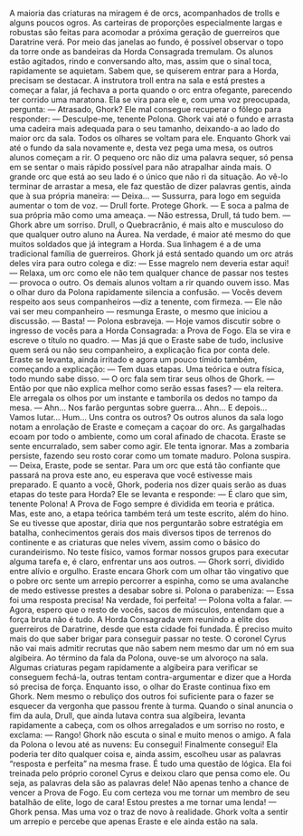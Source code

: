 A maioria das criaturas na miragem é de orcs, acompanhados de trolls e alguns poucos ogros. As carteiras de proporções especialmente largas e robustas são feitas para acomodar a próxima geração de guerreiros que Daratrine verá. Por meio das janelas ao fundo, é possível observar o topo da torre onde as bandeiras da Horda Consagrada tremulam.
Os alunos estão agitados, rindo e conversando alto, mas, assim que o sinal toca, rapidamente se aquietam. Sabem que, se quiserem entrar para a Horda, precisam se destacar.
A instrutora troll entra na sala e está prestes a começar a falar, já fechava a porta quando o orc entra ofegante, parecendo ter corrido uma maratona. Ela se vira para ele e, com uma voz preocupada, pergunta:
— Atrasado, Ghork?
Ele mal consegue recuperar o fôlego para responder:
— Desculpe-me, tenente Polona.
Ghork vai até o fundo e arrasta uma cadeira mais adequada para o seu tamanho, deixando-a ao lado do maior orc da sala. Todos os olhares se voltam para ele.
Enquanto Ghork vai até o fundo da sala novamente e, desta vez pega uma mesa, os outros alunos começam a rir. O pequeno orc não diz uma palavra sequer, só pensa em se sentar o mais rápido possível para não atrapalhar ainda mais. O grande orc que está ao seu lado é o único que não ri da situação. Ao vê-lo terminar de arrastar a mesa, ele faz questão de dizer palavras gentis, ainda que à sua própria maneira:
— Deixa… — Sussurra, para logo em seguida aumentar o tom de voz. — Drull forte. Protege Ghork. — E soca a palma de sua própria mão como uma ameaça.
— Não estressa, Drull, tá tudo bem. — Ghork abre um sorriso.
Drull, o Quebracrânio, é mais alto e musculoso do que qualquer outro aluno na Áurea. Na verdade, é maior até mesmo do que muitos soldados que já integram a Horda. Sua linhagem é a de uma tradicional família de guerreiros.
Ghork já está sentado quando um orc atrás deles vira para outro colega e diz:
— Esse magrelo nem deveria estar aqui!
— Relaxa, um orc como ele não tem qualquer chance de passar nos testes — provoca o outro.
Os demais alunos voltam a rir quando ouvem isso. Mas o olhar duro da Polona rapidamente silencia a confusão.
— Vocês devem respeito aos seus companheiros —diz a tenente, com firmeza.
— Ele não vai ser meu companheiro — resmunga Eraste, o mesmo que iniciou a discussão.
— Basta! — Polona esbraveja. — Hoje vamos discutir sobre o ingresso de vocês para a Horda Consagrada: a Prova de Fogo.
Ela se vira e escreve o título no quadro.
— Mas já que o Eraste sabe de tudo, inclusive quem será ou não seu companheiro, a explicação fica por conta dele.
Eraste se levanta, ainda irritado e agora um pouco tímido também, começando a explicação:
— Tem duas etapas. Uma teórica e outra física, todo mundo sabe disso.  — O orc fala sem tirar seus olhos de Ghork.
— Então por que não explica melhor como serão essas fases? — ela reitera.
Ele arregala os olhos por um instante e tamborila os dedos no tampo da mesa.
— Ahn... Nos farão perguntas sobre guerra... Ahn... E depois... Vamos lutar... Hum... Uns contra os outros?
Os outros alunos da sala logo notam a enrolação de Eraste e começam a caçoar do orc. As gargalhadas ecoam por todo o ambiente, como um coral afinado de chacota. Eraste se sente encurralado, sem saber como agir. Ele tenta ignorar. Mas a zombaria persiste, fazendo seu rosto corar como um tomate maduro.
Polona suspira.
— Deixa, Eraste, pode se sentar. Para um orc que está tão confiante que passará na prova este ano, eu esperava que você estivesse mais preparado. E quanto a você, Ghork, poderia nos dizer quais serão as duas etapas do teste para Horda?
Ele se levanta e responde:
— É claro que sim, tenente Polona! A Prova de Fogo sempre é dividida em teoria e prática. Mas, este ano, a etapa teórica também terá um teste escrito, além do hino. Se eu tivesse que apostar, diria que nos perguntarão sobre estratégia em batalha, conhecimentos gerais dos mais diversos tipos de terrenos do continente e as criaturas que neles vivem, assim como o básico do curandeirismo. No teste físico, vamos formar nossos grupos para executar alguma tarefa e, é claro, enfrentar uns aos outros. — Ghork sorri, dividido entre alívio e orgulho.
Eraste encara Ghork com um olhar tão vingativo que o pobre orc sente um arrepio percorrer a espinha, como se uma avalanche de medo estivesse prestes a desabar sobre si.
Polona o parabeniza:
— Essa foi uma resposta precisa! Na verdade, foi perfeita! — Polona volta a falar. — Agora, espero que o resto de vocês, sacos de músculos, entendam que a força bruta não é tudo. A Horda Consagrada vem reunindo a elite dos guerreiros de Daratrine, desde que esta cidade foi fundada. É preciso muito mais do que saber brigar para conseguir passar no teste. O coronel Cyrus não vai mais admitir recrutas que não sabem nem mesmo dar um nó em sua algibeira.
Ao término da fala da Polona, ouve-se um alvoroço na sala. Algumas criaturas pegam rapidamente a algibeira para verificar se conseguem fechá-la, outras tentam contra-argumentar e dizer que a Horda só precisa de força. Enquanto isso, o olhar do Eraste continua fixo em Ghork. Nem mesmo o rebuliço dos outros foi suficiente para o fazer se esquecer da vergonha que passou frente à turma.
Quando o sinal anuncia o fim da aula, Drull, que ainda lutava contra sua algibeira, levanta rapidamente a cabeça, com os olhos arregalados e um sorriso no rosto, e exclama:
— Rango!
Ghork não escuta o sinal e muito menos o amigo. A fala da Polona o levou até as nuvens:
Eu consegui! Finalmente consegui! Ela poderia ter dito qualquer coisa e, ainda assim, escolheu usar as palavras “resposta e perfeita” na mesma frase. É tudo uma questão de lógica. Ela foi treinada pelo próprio coronel Cyrus e deixou claro que pensa como ele. Ou seja, as palavras dela são as palavras dele! Não apenas tenho a chance de vencer a Prova de Fogo. Eu com certeza vou me tornar um membro de seu batalhão de elite, logo de cara! Estou prestes a me tornar uma lenda! — Ghork pensa.
Mas uma voz o traz de novo à realidade. Ghork volta a sentir um arrepio e percebe que apenas Eraste e ele ainda estão na sala.